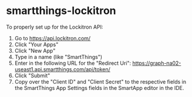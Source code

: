 smartthings-lockitron
=====================
To properly set up for the Lockitron API:
 1. Go to https://api.lockitron.com/
 2. Click "Your Apps"
 3. Click "New App"
 4. Type in a name (like "SmartThings")
 5. Enter in the following URL for the "Redirect Uri": https://graph-na02-useast1.api.smartthings.com/api/token/
 6. Click "Submit"
 7. Copy over the "Client ID" and "Client Secret" to the respective fields in the SmartThings App Settings fields in the SmartApp editor in the IDE.
